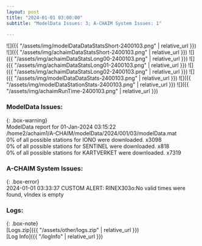 ```yaml
---
layout: post
title: "2024-01-01 03:00:00"
subtitle: "ModelData Issues: 3; A-CHAIM System Issues: 1"

---
```


![]({{ "/assets/img/modelDataDataStatsShort-2400103.png" | relative_url }})
![]({{ "/assets/img/achaimDataStatsShort-2400103.png" | relative_url }})
![]({{ "/assets/img/achaimDataStatsLong00-2400103.png" | relative_url }})
![]({{ "/assets/img/achaimDataStatsLong01-2400103.png" | relative_url }})
![]({{ "/assets/img/achaimDataStatsLong02-2400103.png" | relative_url }})
![]({{ "/assets/img/modelDataDataStats-2400103.png" | relative_url }})
![]({{ "/assets/img/modelDataStationStats-2400103.png" | relative_url }})
![]({{ "/assets/img/achaimRunTime-2400103.png" | relative_url }})


### ModelData Issues:  
  
{: .box-warning}  
 ModelData report for 01-Jan-2024 03:15:22   
 /home2/achaim1/A-CHAIM/modelData/2024/001/03/modelData.mat   
 0% of all possible stations for IONO were downloaded. x3098   
 0% of all possible stations for SENTINEL were downloaded. x818   
 0% of all possible stations for KARTVERKET were downloaded. x7319   
  
### A-CHAIM System Issues:  
  
{: .box-error}  
2024-01-01 03:33:37 CUSTOM ALERT: RINEX303o:No valid times were found, vIndex is empty  

### Logs:  
  
{: .box-note}  
[Logs.zip]({{ "/assets/other/logs.zip" | relative_url }})  
[Log Info]({{ "/logInfo" | relative_url }})  
